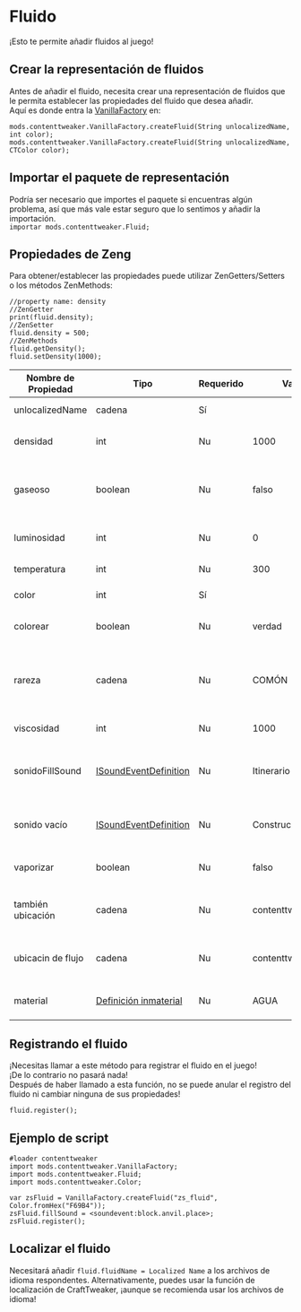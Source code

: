 # Fluido

¡Esto te permite añadir fluidos al juego!

## Crear la representación de fluidos

Antes de añadir el fluido, necesita crear una representación de fluidos que le permita establecer las propiedades del fluido que desea añadir.  
Aquí es donde entra la [VanillaFactory](/Mods/ContentTweaker/Vanilla/Creatable_Content/VanillaFactory/) en:

```zenscript
mods.contenttweaker.VanillaFactory.createFluid(String unlocalizedName, int color);
mods.contenttweaker.VanillaFactory.createFluid(String unlocalizedName, CTColor color);
```

## Importar el paquete de representación

Podría ser necesario que importes el paquete si encuentras algún problema, así que más vale estar seguro que lo sentimos y añadir la importación.  
`importar mods.contenttweaker.Fluid;`

## Propiedades de Zeng

Para obtener/establecer las propiedades puede utilizar ZenGetters/Setters o los métodos ZenMethods:

```zenscript
//property name: density
//ZenGetter
print(fluid.density);
//ZenSetter
fluid.density = 500;
//ZenMethods
fluid.getDensity();
fluid.setDensity(1000);
```

| Nombre de Propiedad | Tipo                                                                                     | Requerido | Valor por defecto                | Descripción/Notas                                                                       |
| ------------------- | ---------------------------------------------------------------------------------------- | --------- | -------------------------------- | --------------------------------------------------------------------------------------- |
| unlocalizedName     | cadena                                                                                   | Sí        |                                  | Nombre, debe ser minúsculas                                                             |
| densidad            | int                                                                                      | Nu        | 1000                             | Qué tan rápido se puede caminar en el fluido                                            |
| gaseoso             | boolean                                                                                  | Nu        | falso                            | ¿El líquido es gaseoso (fluye hacia arriba en lugar de hacia abajo)?                    |
| luminosidad         | int                                                                                      | Nu        | 0                                | El nivel de luz emitido por el fluido                                                   |
| temperatura         | int                                                                                      | Nu        | 300                              | Temperatura del fluido                                                                  |
| color               | int                                                                                      | Sí        |                                  | Código de color del fluido                                                              |
| colorear            | boolean                                                                                  | Nu        | verdad                           | ¿Se aplica el código de color del fluido?                                               |
| rareza              | cadena                                                                                   | Nu        | COMÓN                            | Cuán raro es un fluido, determina el color ToolTip ("COMON", "UNCOMON", "RARE", "EPIC") |
| viscosidad          | int                                                                                      | Nu        | 1000                             | Qué tan rápido se dispara el fluido                                                     |
| sonidoFillSound     | [ISoundEventDefinition](/Mods/ContentTweaker/Vanilla/Types/Sound/ISoundEventDefinition/) | Nu        | Itinerario                       | El sonido reproducido cuando el fluido es recogido con un cubo                          |
| sonido vacío        | [ISoundEventDefinition](/Mods/ContentTweaker/Vanilla/Types/Sound/ISoundEventDefinition/) | Nu        | Construcción de malla            | El sonido reproducido cuando se coloca el fluido                                        |
| vaporizar           | boolean                                                                                  | Nu        | falso                            | ¿Vaporizan cuando se coloca en el asunto?                                               |
| también ubicación   | cadena                                                                                   | Nu        | contenttweaker:fluids/fluid      | La ubicación donde encontrar la textura para el líquido todavía                         |
| ubicacin de flujo   | cadena                                                                                   | Nu        | contenttweaker:fluids/fluid_flow | La posición donde encontrar la textura para el fluido fluido                            |
| material            | [Definición inmaterial](/Mods/ContentTweaker/Vanilla/Types/Block/IMaterialDefinition/)   | Nu        | AGUA                             | El material del que está hecho el fluido                                                |

## Registrando el fluido

¡Necesitas llamar a este método para registrar el fluido en el juego!  
¡De lo contrario no pasará nada!  
Después de haber llamado a esta función, no se puede anular el registro del fluido ni cambiar ninguna de sus propiedades!

```zenscript
fluid.register();
```

## Ejemplo de script

```zenscript
#loader contenttweaker
import mods.contenttweaker.VanillaFactory;
import mods.contenttweaker.Fluid;
import mods.contenttweaker.Color;

var zsFluid = VanillaFactory.createFluid("zs_fluid", Color.fromHex("F69B4"));
zsFluid.fillSound = <soundevent:block.anvil.place>;
zsFluid.register();
```

## Localizar el fluido

Necesitará añadir `fluid.fluidName = Localized Name` a los archivos de idioma respondentes. Alternativamente, puedes usar la función de localización [](/Vanilla/Game/IGame/)de CraftTweaker, ¡aunque se recomienda usar los archivos de idioma!